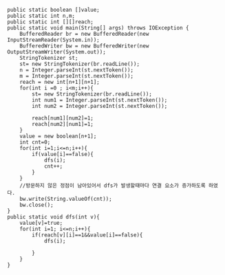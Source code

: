     public static boolean []value;
    public static int n,m;
    public static int [][]reach;
    public static void main(String[] args) throws IOException {
        BufferedReader br = new BufferedReader(new InputStreamReader(System.in));
        BufferedWriter bw = new BufferedWriter(new OutputStreamWriter(System.out));
        StringTokenizer st;
        st= new StringTokenizer(br.readLine());
        n = Integer.parseInt(st.nextToken());
        m = Integer.parseInt(st.nextToken());
        reach = new int[n+1][n+1];
        for(int i =0 ; i<m;i++){
            st= new StringTokenizer(br.readLine());
            int num1 = Integer.parseInt(st.nextToken());
            int num2 = Integer.parseInt(st.nextToken());

            reach[num1][num2]=1;
            reach[num2][num1]=1;
        }
        value = new boolean[n+1];
        int cnt=0;
        for(int i=1;i<=n;i++){
            if(value[i]==false){
                dfs(i);
                cnt++;
            }
        }
        //방문하지 않은 정점이 남아있어서 dfs가 발생할때마다 연결 요소가 증가하도록 하였다.
        bw.write(String.valueOf(cnt));
        bw.close();
    }
    public static void dfs(int v){
        value[v]=true;
        for(int i=1; i<=n;i++){
            if(reach[v][i]==1&&value[i]==false){
                dfs(i);

            }
        }
    }
